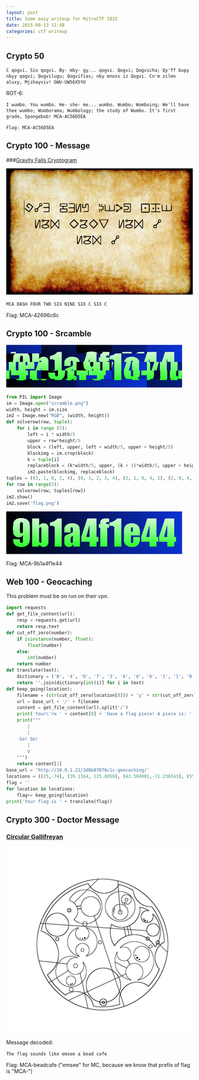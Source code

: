 ```yaml
---
layout: post
title: Some easy writeup for MitreCTF 2015
date: 2015-09-13 11:48
categories: ctf writeup
---
```

## Crypto 50

~~~
C qogvi. Sio qogvi. By- mby- gy... qogvi. Qogvi; Qogvicha; Qy'ff bupy nbyy qogvi; Qogvilugu; Qogvifias; nby mnoxs iz Qogvi. Cn'm zclmn aluxy, Mjihayviv! GWU-UW56X5YU
~~~

ROT-6:

~~~
I wumbo. You wumbo. He- she- me... wumbo. Wumbo; Wumboing; We'll have thee wumbo; Wumborama; Wumbology; the study of Wumbo. It's first grade, Spongebob! MCA-AC56D5EA
~~~

~~~
Flag: MCA-AC56D5EA
~~~

## Crypto 100 - Message

###[Gravity Falls Cryptogram](http://gravityfalls.wikia.com/wiki/List_of_cryptograms#Author.27s_symbol_substitution_cipher)

![gravity falls](/images/CTF/gravitymessage.png)

~~~
MCA DASH FOUR TWO SIX NINE SIX C SIX C
~~~

Flag: MCA-42696c6c

## Crypto 100 - Srcamble

![scramble](/images/CTF/scramble.png)

~~~python
from PIL import Image
im = Image.open("scramble.png")
width, height = im.size
im2 = Image.new("RGB", (width, height))
def solverow(row, tuple):
    for i in range (5):
        left = i * width/5
        upper = row*height/5
        block = (left, upper, left + width/5, upper + height/5)
        blockimg = im.crop(block)
        k = tuple[i]
        replaceblock = (k*width/5, upper, (k + 1)*width/5, upper + height/5)
        im2.paste(blockimg, replaceblock)
tuples = ((3, 1, 0, 2, 4), (0, 1, 2, 3, 4), (3, 1, 0, 4, 2), (2, 0, 4, 3, 1), (0, 1, 3, 4, 2))
for row in range(5):
    solverow(row, tuples[row])
im2.show()
im2.save('flag.png')
~~~

![flag found](/images/CTF/c100mitreflag.png)

Flag: MCA-9b1a4f1e44

## Web 100 - Geocaching

This problem must be on run on their vpn.

~~~python
import requests
def get_file_content(url):
    resp = requests.get(url)
    return resp.text
def cut_off_zero(number):
    if isinstance(number, float):
        float(number)
    else:
        int(number)
    return number
def translate(text):
    dictionary = ('B', '4', 'D', '7', '3', 'A', '8', '6', '2', '1', '0', '9', 'F', 'E', 'C', '5')
    return ''.join(dictionary[int(i)] for i in text)
def keep_going(location):
    filename = (str(cut_off_zero(location[0])) + 'y' + str(cut_off_zero(location[1]))).replace('-', 'neg').replace('.', 's')+ '.txt'
    url = base_url + '/' + filename
    content = get_file_content(url).split('/')
    print('Your\'re ' + content[0] + 'Have a flag piece! A piece is: ' + content[1])
    print("""
        |
        |
     Go! Go!
        |
        V
    """)
    return content[1]
base_url = 'http://10.0.1.21/3d6b87076c1c-geocaching/'
locations = ((25,-74), (39.1164, 125.8058), (42.504901,-71.236543), (55.7500, 37.6167), (-33.8587,151.2140), (45.5045,-73.5563), (-80,10), (36.112890,-115.171282))
flag = ''
for location in locations:
    flag+= keep_going(location)
print('Your flag is ' + translate(flag))
~~~

## Crypto 300 - Doctor Message

### [ Circular Gallifreyan ](http://www.shermansplanet.com/gallifreyan)

![doctor message](/images/CTF/messsage_from_the_doctor.png)

Message decoded:

~~~
The flag sounds like emsee a bead cafe
~~~

Flag: MCA-beadcafe ("emsee" for MC, because we know that prefix of flag is "MCA-")
